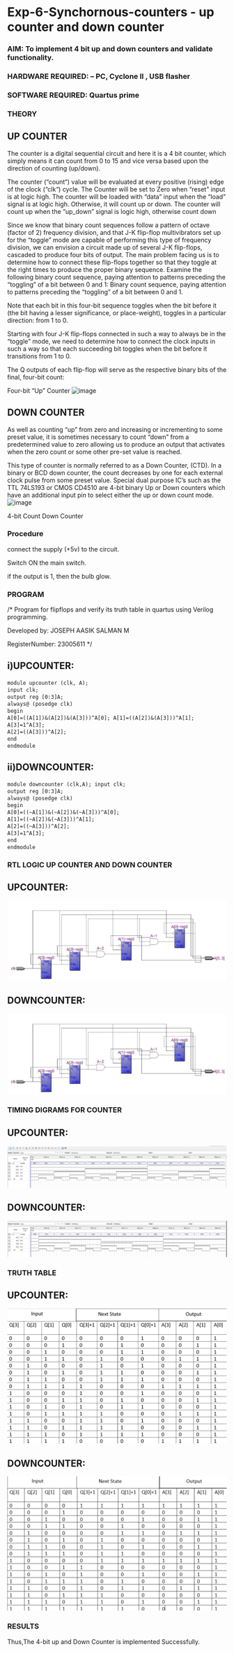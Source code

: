 # Exp-6-Synchornous-counters - up counter and down counter 
### AIM: To implement 4 bit up and down counters and validate  functionality.
### HARDWARE REQUIRED:  – PC, Cyclone II , USB flasher
### SOFTWARE REQUIRED:   Quartus prime
### THEORY 

## UP COUNTER 
The counter is a digital sequential circuit and here it is a 4 bit counter, which simply means it can count from 0 to 15 and vice versa based upon the direction of counting (up/down). 

The counter (“count“) value will be evaluated at every positive (rising) edge of the clock (“clk“) cycle.
The Counter will be set to Zero when “reset” input is at logic high.
The counter will be loaded with “data” input when the “load” signal is at logic high. Otherwise, it will count up or down.
The counter will count up when the “up_down” signal is logic high, otherwise count down

Since we know that binary count sequences follow a pattern of octave (factor of 2) frequency division, and that J-K flip-flop multivibrators set up for the “toggle” mode are capable of performing this type of frequency division, we can envision a circuit made up of several J-K flip-flops, cascaded to produce four bits of output.
The main problem facing us is to determine how to connect these flip-flops together so that they toggle at the right times to produce the proper binary sequence.
Examine the following binary count sequence, paying attention to patterns preceding the “toggling” of a bit between 0 and 1:
Binary count sequence, paying attention to patterns preceding the “toggling” of a bit between 0 and 1.

Note that each bit in this four-bit sequence toggles when the bit before it (the bit having a lesser significance, or place-weight), toggles in a particular direction: from 1 to 0.



 
 

Starting with four J-K flip-flops connected in such a way to always be in the “toggle” mode, we need to determine how to connect the clock inputs in such a way so that each succeeding bit toggles when the bit before it transitions from 1 to 0.

The Q outputs of each flip-flop will serve as the respective binary bits of the final, four-bit count:

 
 

Four-bit “Up” Counter
![image](https://user-images.githubusercontent.com/36288975/169644758-b2f4339d-9532-40c5-af40-8f4f8c942e2c.png)



## DOWN COUNTER 

As well as counting “up” from zero and increasing or incrementing to some preset value, it is sometimes necessary to count “down” from a predetermined value to zero allowing us to produce an output that activates when the zero count or some other pre-set value is reached.

This type of counter is normally referred to as a Down Counter, (CTD). In a binary or BCD down counter, the count decreases by one for each external clock pulse from some preset value. Special dual purpose IC’s such as the TTL 74LS193 or CMOS CD4510 are 4-bit binary Up or Down counters which have an additional input pin to select either the up or down count mode.
![image](https://user-images.githubusercontent.com/36288975/169644844-1a14e123-7228-4ed8-81a9-eb937dff4ac8.png)


4-bit Count Down Counter
### Procedure

 connect the supply (+5v) to the circuit.
 
 Switch ON the main switch. 
 
 if the output is 1, then the bulb glow.

### PROGRAM 
/*
Program for flipflops  and verify its truth table in quartus using Verilog programming.

Developed by: JOSEPH AASIK SALMAN M 

RegisterNumber:  23005611
*/

## i)UPCOUNTER:
```
module upcounter (clk, A);
input clk;
output reg [0:3]A;
always@ (posedge clk)
begin
Α[0]=((A[1])&(A[2])&(A[3]))^A[0]; A[1]=((A[2])&(A[3]))^A[1]; A[3]=1^A[3];
A[2]=((A[3]))^A[2];
end
endmodule
```

## ii)DOWNCOUNTER:
```
module downcounter (clk,A); input clk;
output reg [0:3]A;
always@ (posedge clk)
begin
A[0]=((~A[1])&(~A[2])&(~A[3]))^A[0];
A[1]=((~A[2])&(~A[3]))^A[1];
A[2]=((~A[3]))^A[2];
A[3]=1^A[3];
end
endmodule
```

### RTL LOGIC UP COUNTER AND DOWN COUNTER  

## UPCOUNTER:

![image](https://raw.githubusercontent.com/Aashik225/Exp-7-Synchornous-counters-/main/up.png)

## DOWNCOUNTER:

![image](https://raw.githubusercontent.com/Aashik225/Exp-7-Synchornous-counters-/main/up.png)

### TIMING DIGRAMS FOR COUNTER  

## UPCOUNTER:

![image](https://raw.githubusercontent.com/Aashik225/Exp-7-Synchornous-counters-/main/up%20(2).png)

## DOWNCOUNTER:

![image](https://raw.githubusercontent.com/Aashik225/Exp-7-Synchornous-counters-/main/do%20(2).png)

### TRUTH TABLE 

## UPCOUNTER:

![image](https://raw.githubusercontent.com/Aashik225/Exp-7-Synchornous-counters-/main/up%20(3).png)

## DOWNCOUNTER:

![image](https://raw.githubusercontent.com/Aashik225/Exp-7-Synchornous-counters-/main/do%20(3).png)

### RESULTS 
Thus,The 4-bit up and Down Counter is implemented Successfully.
